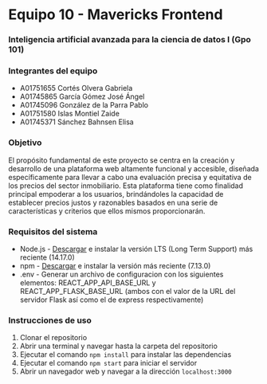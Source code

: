 # Equipo 10 - Mavericks Frontend
### Inteligencia artificial avanzada para la ciencia de datos I (Gpo 101)
### Integrantes del equipo
* A01751655 Cortés Olvera Gabriela
* A01745865 García Gómez José Ángel
* A01745096 González de la Parra Pablo
* A01751580 Islas Montiel Zaide
* A01745371 Sánchez Bahnsen Elisa

### Objetivo
El propósito fundamental de este proyecto se centra en la creación y desarrollo de una plataforma web altamente funcional y accesible, diseñada específicamente para llevar a cabo una evaluación precisa y equitativa de los precios del sector inmobiliario. Esta plataforma tiene como finalidad principal empoderar a los usuarios, brindándoles la capacidad de establecer precios justos y razonables basados en una serie de características y criterios que ellos mismos proporcionarán.

### Requisitos del sistema
* Node.js - [Descargar](https://nodejs.org/es/download/) e instalar la versión LTS (Long Term Support) más reciente (14.17.0)
* npm - [Descargar](https://www.npmjs.com/get-npm) e instalar la versión más reciente (7.13.0)
* .env - Generar un archivo de configuracion con los siguientes elementos: REACT_APP_API_BASE_URL y REACT_APP_FLASK_BASE_URL (ambos con el valor de la URL del servidor Flask así como el de express respectivamente)

### Instrucciones de uso
1. Clonar el repositorio
2. Abrir una terminal y navegar hasta la carpeta del repositorio
3. Ejecutar el comando `npm install` para instalar las dependencias
4. Ejecutar el comando `npm start` para iniciar el servidor
5. Abrir un navegador web y navegar a la dirección `localhost:3000`
